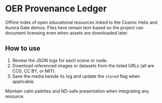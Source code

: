 # OER Provenance Ledger

Offline index of open educational resources linked to the Cosmic Helix and Aurora Gate demos. Files here remain text-based so the project can document licensing even when assets are downloaded later.

## How to use
1. Review the JSON logs for each scene or node.
2. Download referenced images or datasets from the listed URLs (all are CC0, CC BY, or MIT).
3. Save the media beside its log and update the `stored` flag when applicable.

Maintain calm palettes and ND-safe presentation when integrating any resource.
